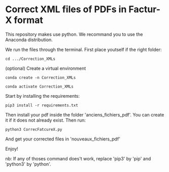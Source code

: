 # Correct XML files of PDFs in Factur-X format 

This repository makes use python. 
We recommand you to use the Anaconda distribution.

We run the files through the terminal.
First place youtself if the right folder:
```
cd .../Correction_XMLs 
```
(optional) Create a virtual environment  
```
conda create -n Correction_XMLs
```

```
conda activate Correction_XMLs 
```


Start by installing the requirements:
```
pip3 install -r requirements.txt
```
Then install your pdf inside the folder 'anciens_fichiers_pdf'.
You can create it if it does not already exist.
Then run:

```
python3 CorrecFatcureX.py
```
And get your corrected files in 'nouveaux_fichiers_pdf' 

Enjoy!

nb: If any of thoses command does't work, replace 'pip3' by 'pip' and 'python3' by 'python'.
